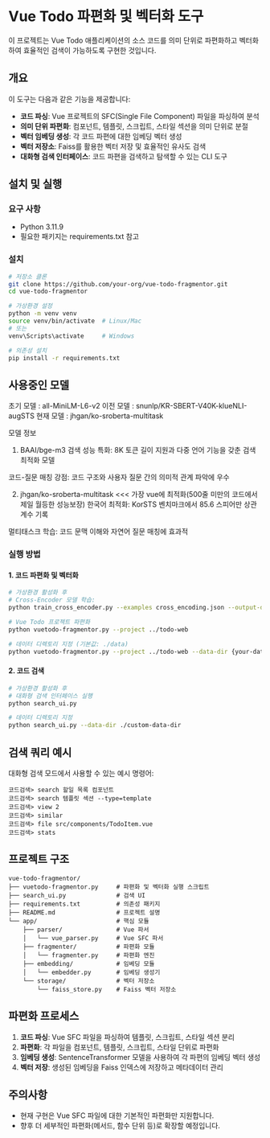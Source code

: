 # Vue Todo 파편화 및 벡터화 도구

이 프로젝트는 Vue Todo 애플리케이션의 소스 코드를 의미 단위로 파편화하고 벡터화하여 효율적인 검색이 가능하도록 구현한 것입니다.

## 개요

이 도구는 다음과 같은 기능을 제공합니다:

- **코드 파싱**: Vue 프로젝트의 SFC(Single File Component) 파일을 파싱하여 분석
- **의미 단위 파편화**: 컴포넌트, 템플릿, 스크립트, 스타일 섹션을 의미 단위로 분절
- **벡터 임베딩 생성**: 각 코드 파편에 대한 임베딩 벡터 생성
- **벡터 저장소**: Faiss를 활용한 벡터 저장 및 효율적인 유사도 검색
- **대화형 검색 인터페이스**: 코드 파편을 검색하고 탐색할 수 있는 CLI 도구

## 설치 및 실행

### 요구 사항

- Python 3.11.9
- 필요한 패키지는 requirements.txt 참고

### 설치

```bash
# 저장소 클론
git clone https://github.com/your-org/vue-todo-fragmentor.git
cd vue-todo-fragmentor

# 가상환경 설정
python -m venv venv
source venv/bin/activate  # Linux/Mac
# 또는
venv\Scripts\activate     # Windows

# 의존성 설치
pip install -r requirements.txt
```

## 사용중인 모델

초기 모델 : all-MiniLM-L6-v2
이전 모델 : snunlp/KR-SBERT-V40K-klueNLI-augSTS
현재 모델 : jhgan/ko-sroberta-multitask

모델 정보
1. BAAI/bge-m3
검색 성능 특화: 8K 토큰 길이 지원과 다중 언어 기능을 갖춘 검색 최적화 모델

코드-질문 매칭 강점: 코드 구조와 사용자 질문 간의 의미적 관계 파악에 우수

2. jhgan/ko-sroberta-multitask  <<< 가장 vue에 최적화(500줄 미만의 코드에서 제일 월등한 성능보장)
한국어 최적화: KorSTS 벤치마크에서 85.6 스피어만 상관계수 기록

멀티태스크 학습: 코드 문맥 이해와 자연어 질문 매칭에 효과적

### 실행 방법

#### 1. 코드 파편화 및 벡터화

```bash
# 가상환경 활성화 후
# Cross-Encoder 모델 학습:
python train_cross_encoder.py --examples cross_encoding.json --output-dir ./trained_cross_encoder --test

# Vue Todo 프로젝트 파편화
python vuetodo-fragmentor.py --project ../todo-web

# 데이터 디렉토리 지정 (기본값: ./data)
python vuetodo-fragmentor.py --project ../todo-web --data-dir {your-data-dir}
```

#### 2. 코드 검색

```bash
# 가상환경 활성화 후
# 대화형 검색 인터페이스 실행
python search_ui.py

# 데이터 디렉토리 지정
python search_ui.py --data-dir ./custom-data-dir
```

## 검색 쿼리 예시

대화형 검색 모드에서 사용할 수 있는 예시 명령어:

```
코드검색> search 할일 목록 컴포넌트
코드검색> search 템플릿 섹션 --type=template
코드검색> view 2
코드검색> similar
코드검색> file src/components/TodoItem.vue
코드검색> stats
```

## 프로젝트 구조

```
vue-todo-fragmentor/
├── vuetodo-fragmentor.py     # 파편화 및 벡터화 실행 스크립트
├── search_ui.py              # 검색 UI
├── requirements.txt          # 의존성 패키지
├── README.md                 # 프로젝트 설명
└── app/                      # 핵심 모듈
    ├── parser/               # Vue 파서
    │   └── vue_parser.py     # Vue SFC 파서
    ├── fragmenter/           # 파편화 모듈
    │   └── fragmenter.py     # 파편화 엔진
    ├── embedding/            # 임베딩 모듈
    │   └── embedder.py       # 임베딩 생성기
    └── storage/              # 벡터 저장소
        └── faiss_store.py    # Faiss 벡터 저장소
```

## 파편화 프로세스

1. **코드 파싱**: Vue SFC 파일을 파싱하여 템플릿, 스크립트, 스타일 섹션 분리
2. **파편화**: 각 파일을 컴포넌트, 템플릿, 스크립트, 스타일 단위로 파편화
3. **임베딩 생성**: SentenceTransformer 모델을 사용하여 각 파편의 임베딩 벡터 생성
4. **벡터 저장**: 생성된 임베딩을 Faiss 인덱스에 저장하고 메타데이터 관리

## 주의사항

- 현재 구현은 Vue SFC 파일에 대한 기본적인 파편화만 지원합니다.
- 향후 더 세부적인 파편화(메서드, 함수 단위 등)로 확장할 예정입니다.